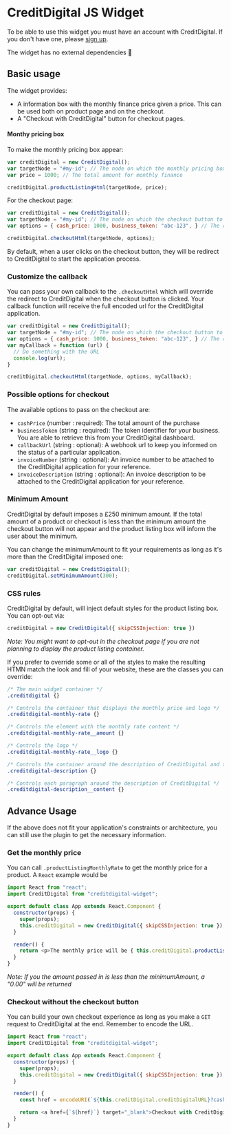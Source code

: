 # CreditDigital JS Widget
To be able to use this widget you must have an account with CreditDigital. If you don't have one, please [sign up](https://www.creditdigital.co.uk/business).

The widget has no external dependencies 🎉

## Basic usage
The widget provides:
- A information box with the monthly finance price given a price. This can be used both on product page and on the checkout.
- A "Checkout with CreditDigital" button for checkout pages.

#### Monthy pricing box
To make the monthly pricing box appear:
```javascript
var creditDigital = new CreditDigital();
var targetNode = "#my-id"; // The node on which the monthly pricing box to appear
var price = 1000; // The total amount for monthly finance

creditDigital.productListingHtml(targetNode, price);
```

For the checkout page:
```javascript
var creditDigital = new CreditDigital();
var targetNode = "#my-id"; // The node on which the checkout button to appear
var options = { cash_price: 1000, business_token: "abc-123", } // The required data for the widget

creditDigital.checkoutHtml(targetNode, options);
```
By default, when a user clicks on the checkout button, they will be redirect to CreditDigital to start the application process.

### Customize the callback
You can pass your own callback to the `.checkoutHtml` which will override the redirect to CreditDigital when the checkout button is clicked. Your callback function will receive the full encoded url for the CreditDigital application.
```javascript
var creditDigital = new CreditDigital();
var targetNode = "#my-id"; // The node on which the checkout button to appear
var options = { cash_price: 1000, business_token: "abc-123", } // The required data for the widget
var myCallback = function (url) {
  // Do something with the URL
  console.log(url);
}

creditDigital.checkoutHtml(targetNode, options, myCallback);
```


### Possible options for checkout
The available options to pass on the checkout are:
- `cashPrice` (number : required): The total amount of the purchase
- `businessToken` (string : required): The token identifier for your business. You are able to retrieve this from your CreditDigital dashboard.
- `callbackUrl` (string : optional): A webhook url to keep you informed on the status of a particular application.
- `invoiceNumber` (string : optional): An invoice number to be attached to the CreditDigital application for your reference.
- `invoiceDescription` (string : optional): An invoice description to be attached to the CreditDigital application for your reference.

### Minimum Amount
CreditDigital by default imposes a £250 minimum amount. If the total amount of a product or checkout is less than the minimum amount the checkout button will not appear and the product listing box will inform the user about the minimum.

You can change the minimumAmount to fit your requirements as long as it's more than the CreditDigital imposed one:
```javascript
var creditDigital = new CreditDigital();
creditDigital.setMinimumAmount(300);
```

### CSS rules
CreditDigital by default, will inject default styles for the product listing box. You can opt-out via:
```javascript
creditDigital = new CreditDigital({ skipCSSInjection: true })
```

*Note: You might want to opt-out in the checkout page if you are not planning to display the product listing container.*

If you prefer to override some or all of the styles to make the resulting HTMN match the look and fill of your website, these are the classes you can override:

```css
/* The main widget container */
.creditdigital {}

/* Controls the container that displays the monthly price and logo */
.creditdigital-monthly-rate {}

/* Controls the element with the monthly rate content */
.creditdigital-monthly-rate__amount {}

/* Controls the logo */
.creditdigital-monthly-rate__logo {}

/* Controls the container around the description of CreditDigital and the overall product */
.creditdigital-description {}

/* Controls each paragraph around the description of CreditDigital */
.creditdigital-description__content {}
```

## Advance Usage
If the above does not fit your application's constraints or architecture, you can still use the plugin to get the necessary information.

### Get the monthly price
You can call `.productListingMonthlyRate` to get the monthly price for a product. A `React` example would be
```javascript
import React from "react";
import CreditDigital from "creditdigital-widget";

export default class App extends React.Component {
  constructor(props) {
    super(props);
    this.creditDigital = new CreditDigital({ skipCSSInjection: true });
  }

  render() {
    return <p>The monthly price will be { this.creditDigital.productListingMonthlyRate(props.totalAmount) }</p>;
  }
}
```

*Note: If you the amount passed in is less than the minimumAmount, a "0.00" will be returned*

### Checkout without the checkout button
You can build your own checkout experience as long as you make a `GET` request to CreditDigital at the end. Remember to encode the URL.
```javascript
import React from "react";
import CreditDigital from "creditdigital-widget";

export default class App extends React.Component {
  constructor(props) {
    super(props);
    this.creditDigital = new CreditDigital({ skipCSSInjection: true });
  }

  render() {
    const href = encodeURI(`${this.creditDigital.creditDigitalURL}?cash_price=500&business_token=abc123`);

    return <a href={`${href}`} target="_blank">Checkout with CreditDigital</a>;
  }
}
```

